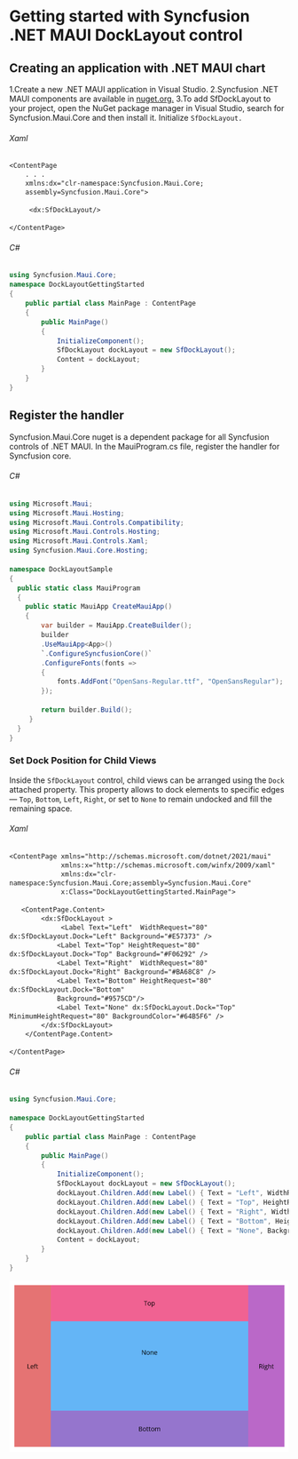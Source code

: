 # Getting started with Syncfusion .NET MAUI DockLayout control
## Creating an application with .NET MAUI chart
1.Create a new .NET MAUI application in Visual Studio.
2.Syncfusion .NET MAUI components are available in [nuget.org.](https://www.nuget.org/)
3.To add SfDockLayout to your project, open the NuGet package manager in Visual Studio, search for Syncfusion.Maui.Core and then install it.
Initialize `SfDockLayout.`

###### Xaml
```xaml
<ContentPage
    . . .    
    xmlns:dx="clr-namespace:Syncfusion.Maui.Core;
    assembly=Syncfusion.Maui.Core">
   
     <dx:SfDockLayout/>

</ContentPage>
```
###### C#
```C#
using Syncfusion.Maui.Core;
namespace DockLayoutGettingStarted
{
    public partial class MainPage : ContentPage
    {
        public MainPage()
        {
            InitializeComponent();  
            SfDockLayout dockLayout = new SfDockLayout();
            Content = dockLayout;       
        }
    }   
}
```

## Register the handler
Syncfusion.Maui.Core nuget is a dependent package for all Syncfusion controls of .NET MAUI. In the MauiProgram.cs file, register the handler for Syncfusion core.

###### C#
```C#
using Microsoft.Maui;
using Microsoft.Maui.Hosting;
using Microsoft.Maui.Controls.Compatibility;
using Microsoft.Maui.Controls.Hosting;
using Microsoft.Maui.Controls.Xaml;
using Syncfusion.Maui.Core.Hosting;

namespace DockLayoutSample
{
  public static class MauiProgram
  {
	public static MauiApp CreateMauiApp()
	{
		var builder = MauiApp.CreateBuilder();
		builder
		.UseMauiApp<App>()
		`.ConfigureSyncfusionCore()`
		.ConfigureFonts(fonts =>
		{
			fonts.AddFont("OpenSans-Regular.ttf", "OpenSansRegular");
		});

		return builder.Build();
	 }
  }
}     
```

### Set Dock Position for Child Views
Inside the `SfDockLayout` control, child views can be arranged using the `Dock` attached property. This property allows to dock elements to specific edges— `Top`, `Bottom`, `Left`, `Right`, or set to `None` to remain undocked and fill the remaining space.


###### Xaml
```xaml
<ContentPage xmlns="http://schemas.microsoft.com/dotnet/2021/maui"
             xmlns:x="http://schemas.microsoft.com/winfx/2009/xaml"
             xmlns:dx="clr-namespace:Syncfusion.Maui.Core;assembly=Syncfusion.Maui.Core"
             x:Class="DockLayoutGettingStarted.MainPage">

   <ContentPage.Content>
        <dx:SfDockLayout >
             <Label Text="Left"  WidthRequest="80" dx:SfDockLayout.Dock="Left" Background="#E57373" />
            <Label Text="Top" HeightRequest="80" dx:SfDockLayout.Dock="Top" Background="#F06292" />
            <Label Text="Right"  WidthRequest="80"  dx:SfDockLayout.Dock="Right" Background="#BA68C8" />
            <Label Text="Bottom" HeightRequest="80"  dx:SfDockLayout.Dock="Bottom" 
            Background="#9575CD"/>
            <Label Text="None" dx:SfDockLayout.Dock="Top" MinimumHeightRequest="80" BackgroundColor="#64B5F6" />
        </dx:SfDockLayout>
    </ContentPage.Content>
    
</ContentPage>
```

###### C#
```C#
using Syncfusion.Maui.Core;

namespace DockLayoutGettingStarted
{
    public partial class MainPage : ContentPage
    {
        public MainPage()
        {
            InitializeComponent();
            SfDockLayout dockLayout = new SfDockLayout();
            dockLayout.Children.Add(new Label() { Text = "Left", WidthRequest = 80, Background = Color.FromArgb("#E57373") }, Dock.Left);
            dockLayout.Children.Add(new Label() { Text = "Top", HeightRequest = 80, Background = Color.FromArgb("#F06292") }, Dock.Top);
            dockLayout.Children.Add(new Label() { Text = "Right", WidthRequest = 80, Background = Color.FromArgb("#BA68C8") }, Dock.Right);
            dockLayout.Children.Add(new Label() { Text = "Bottom", HeightRequest = 80, Background = Color.FromArgb("#9575CD") }, Dock.Bottom);
            dockLayout.Children.Add(new Label() { Text = "None", Background = Color.FromArgb("#64B5F6") });
            Content = dockLayout;   
        }
    }
}
```

![Output of DockLayout View](DockLayout-Images/maui-docklayout-getting-started.png)